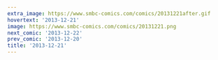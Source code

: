 ```yaml
---
extra_image: https://www.smbc-comics.com/comics/20131221after.gif
hovertext: '2013-12-21'
image: https://www.smbc-comics.com/comics/20131221.png
next_comic: '2013-12-22'
prev_comic: '2013-12-20'
title: '2013-12-21'
---
```


